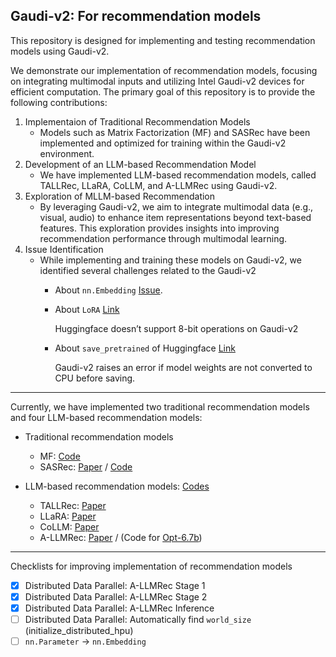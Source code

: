 ## Gaudi-v2: For recommendation models

This repository is designed for implementing and testing recommendation models using Gaudi-v2.

We demonstrate our implementation of recommendation models, focusing on integrating multimodal inputs and utilizing Intel Gaudi-v2 devices for efficient computation. The primary goal of this repository is to provide the following contributions:

1. Implementaion of Traditional Recommendation Models
    - Models such as Matrix Factorization (MF) and SASRec have been implemented and optimized for training within the Gaudi-v2 environment.
2. Development of an LLM-based Recommendation Model
    - We have implemented LLM-based recommendation models, called TALLRec, LLaRA, CoLLM, and A-LLMRec using Gaudi-v2.
3. Exploration of MLLM-based Recommendation
    - By leveraging Gaudi-v2, we aim to integrate multimodal data (e.g., visual, audio) to enhance item representations beyond text-based features. This exploration provides insights into improving recommendation performance through multimodal learning.
4. Issue Identification
    - While implementing and training these models on Gaudi-v2, we identified several challenges related to the Gaudi-v2
        - About `nn.Embedding` [Issue](https://github.com/NAVER-INTEL-Co-Lab/gaudi_recsys_public/tree/master/SASRec-gaudi).
        - About `LoRA` [Link](https://github.com/NAVER-INTEL-Co-Lab/gaudi_recsys_public/blob/master/On_Going_for_Gaudi/bit_load_error.ipynb)
        
            Huggingface doesn’t support 8-bit operations on Gaudi-v2 
        - About `save_pretrained` of Huggingface [Link](https://github.com/NAVER-INTEL-Co-Lab/gaudi_recsys_public/blob/master/On_Going_for_Gaudi/bit_load_error.ipynb)

            Gaudi-v2 raises an error if model weights are not converted to CPU before saving.

-------

Currently, we have implemented two traditional recommendation models and four LLM-based recommendation models:
- Traditional recommendation models
    - MF: [Code](https://github.com/NAVER-INTEL-Co-Lab/gaudi_recsys_public/tree/master/MF-gaudi)
    - SASRec: [Paper](https://arxiv.org/abs/1808.09781) / [Code](https://github.com/NAVER-INTEL-Co-Lab/gaudi_recsys_public/tree/master/SASRec-gaudi)

- LLM-based recommendation models: [Codes](https://github.com/NAVER-INTEL-Co-Lab/gaudi_recsys_public/tree/master/On_Going_for_Gaudi)
    - TALLRec: [Paper](https://arxiv.org/abs/2305.00447)
    - LLaRA: [Paper](https://arxiv.org/abs/2312.02445)
    - CoLLM: [Paper](https://arxiv.org/abs/2310.19488)
    - A-LLMRec: [Paper](https://arxiv.org/abs/2404.11343) / (Code for [Opt-6.7b](https://github.com/NAVER-INTEL-Co-Lab/gaudi_recsys_public/tree/master/A-LLMRec-gaudi))


------


Checklists for improving implementation of recommendation models
- [x] Distributed Data Parallel: A-LLMRec Stage 1
- [x] Distributed Data Parallel: A-LLMRec Stage 2
- [x] Distributed Data Parallel: A-LLMRec Inference
- [ ] Distributed Data Parallel: Automatically find `world_size` (initialize_distributed_hpu)
- [ ] `nn.Parameter` -> `nn.Embedding`